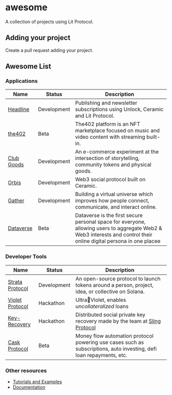 # awesome
A collection of projects using Lit Protocol.

## Adding your project
Create a pull request adding your project.

## Awesome List

### Applications

| Name                                                                                                    | Status      | Description |
| ------------------------------------------------------------------------------------------------------- | ----------- | ----------- |
| [Headline](https://viaheadline.xyz)                                                                    | Development   | Publishing and newsletter subscriptions using Unlock, Ceramic and Lit Protocol. |
| [the402](app.the402.xyz)                                                                               | Beta        | The402 platform is an NFT marketplace focused on music and video content with streaming built-in. |
| [Club Goods](https://www.clubgoods.xyz/)                                                               | Development | An e-commerce experiment at the intersection of storytelling, community tokens and physical goods.|
| [Orbis](https://orbis.club/)                                                                           | Development  | Web3 social protocol built on Ceramic. |
| [Gather](https://www.gather.town/)                                                                     | Development  | Building a virtual universe which improves how people connect, communicate, and interact online. |
| [Dataverse](https://dataverse.art/)                                                                  | Beta       | Dataverse is the first secure personal space for everyone, allowing users to aggregate Web2 & Web3 interests and control their online digital persona in one placee |

### Developer Tools

| Name                                                                             | Status      | Description                                                                                                         |
|----------------------------------------------------------------------------------|-------------|---------------------------------------------------------------------------------------------------------------------|
| [Strata Protocol](https://strataprotocol.com/)                                   | Development | An open-source protocol to launch tokens around a person, project, idea, or collective on Solana.                   |
| [Violet Protocol](https://twitter.com/violetprotocol/status/1499797952130428929) | Hackathon   | Ultra🤝Violet, enables *uncollateralized* loans                                                                     |
| [Key-Recovery](https://github.com/Joseph-Gross/key-recovery)                     | Hackathon   | Distributed social private key recovery made by the team at [Sling Protocol](https://twitter.com/slingprotocol)     |
| [Cask Protocol](https://cask.fi/)                                                | Beta        | Money flow automation protocol powering use cases such as subscriptions, auto investing, defi loan repayments, etc. |


### Other resources 

- [Tutorials and Examples](https://developer.litprotocol.com/docs/ToolsAndExamples/SDKExamples/EncryptAndDecrypt/installation)
- [Documentation](https://developer.litprotocol.com/docs/Introduction/whatIsLitProtocol)
